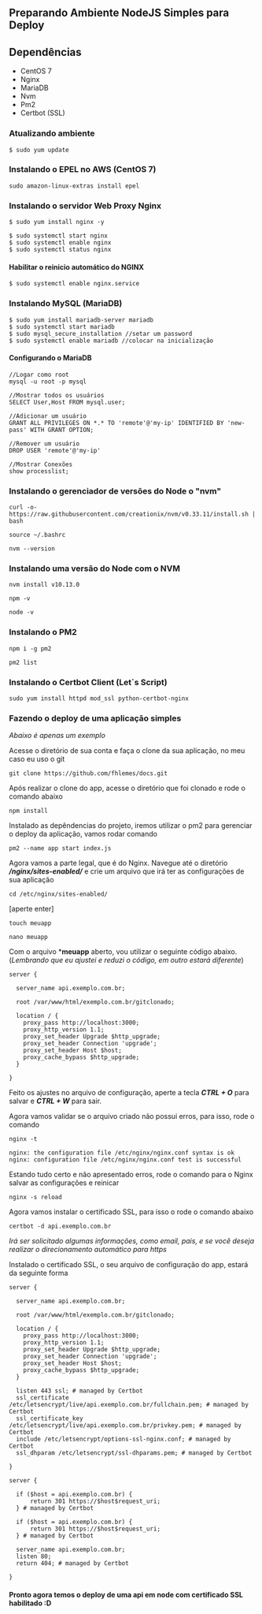 ## Preparando Ambiente NodeJS Simples para Deploy


## Dependências

- CentOS 7
- Nginx
- MariaDB
- Nvm
- Pm2
- Certbot (SSL)
  

### Atualizando ambiente

```
$ sudo yum update

```
### Instalando o EPEL no AWS (CentOS 7)

```
sudo amazon-linux-extras install epel
```

### Instalando o servidor Web Proxy Nginx

```
$ sudo yum install nginx -y
```

```
$ sudo systemctl start nginx
$ sudo systemctl enable nginx
$ sudo systemctl status nginx
```


#### Habilitar o reinicio automático do NGINX

```
$ sudo systemctl enable nginx.service
```

### Instalando MySQL (MariaDB)

```
$ sudo yum install mariadb-server mariadb
$ sudo systemctl start mariadb
$ sudo mysql_secure_installation //setar um password
$ sudo systemctl enable mariadb //colocar na inicialização
```

#### Configurando o MariaDB

```
//Logar como root
mysql -u root -p mysql

//Mostrar todos os usuários
SELECT User,Host FROM mysql.user;

//Adicionar um usuário
GRANT ALL PRIVILEGES ON *.* TO 'remote'@'my-ip' IDENTIFIED BY 'new-pass' WITH GRANT OPTION;

//Remover um usuário
DROP USER 'remote'@'my-ip'

//Mostrar Conexões
show processlist;
```

### Instalando o gerenciador de versões do Node o "nvm"

```
curl -o- https://raw.githubusercontent.com/creationix/nvm/v0.33.11/install.sh | bash
```

```
source ~/.bashrc
```

```
nvm --version
```


### Instalando uma versão do Node com o NVM

```
nvm install v10.13.0
```

```
npm -v
```

```
node -v
```


### Instalando o PM2

```
npm i -g pm2
```

```
pm2 list
```


### Instalando o Certbot Client (Let`s Script)

```
sudo yum install httpd mod_ssl python-certbot-nginx
```

### Fazendo o deploy de uma aplicação simples

*Abaixo é apenas um exemplo*

Acesse o diretório de sua conta e faça o clone da sua aplicação, no meu caso eu uso o git

```
git clone https://github.com/fhlemes/docs.git
```

Após realizar o clone do app, acesse o diretório que foi clonado e rode o comando abaixo

```
npm install
```


Instalado as depêndencias do projeto, iremos utilizar o pm2 para gerenciar o deploy da aplicação, vamos rodar comando

```
pm2 --name app start index.js
```

Agora vamos a parte legal, que é do Nginx. Navegue até o diretório ***/nginx/sites-enabled/*** e crie um arquivo que irá
ter as configurações de sua aplicação

```
cd /etc/nginx/sites-enabled/
``` 
[aperte enter]

```
touch meuapp
```

```
nano meuapp
```

Com o arquivo ***meuapp** aberto, vou utilizar o seguinte código abaixo. (_Lembrando que eu ajustei e reduzi o código, em outro estará diferente_)

```
server {

  server_name api.exemplo.com.br;

  root /var/www/html/exemplo.com.br/gitclonado;

  location / {
    proxy_pass http://localhost:3000;
    proxy_http_version 1.1;
    proxy_set_header Upgrade $http_upgrade;
    proxy_set_header Connection 'upgrade';
    proxy_set_header Host $host;
    proxy_cache_bypass $http_upgrade;
  }

}
```

Feito os ajustes no arquivo de configuração, aperte a tecla ***CTRL + O*** para salvar e ***CTRL + W*** para sair.

Agora vamos validar se o arquivo criado não possui erros, para isso, rode o comando

```
nginx -t

nginx: the configuration file /etc/nginx/nginx.conf syntax is ok
nginx: configuration file /etc/nginx/nginx.conf test is successful 
```

Estando tudo certo e não apresentado erros, rode o comando para o Nginx salvar as configurações e reinicar

```
nginx -s reload
```

Agora vamos instalar o certificado SSL, para isso o rode o comando abaixo

```
certbot -d api.exemplo.com.br
```

_Irá ser solicitado algumas informações, como email, pais, e se você deseja realizar o direcionamento automático para https_

Instalado o certificado SSL, o seu arquivo de configuração do app, estará da seguinte forma

```
server {

  server_name api.exemplo.com.br;

  root /var/www/html/exemplo.com.br/gitclonado;

  location / {
    proxy_pass http://localhost:3000;
    proxy_http_version 1.1;
    proxy_set_header Upgrade $http_upgrade;
    proxy_set_header Connection 'upgrade';
    proxy_set_header Host $host;
    proxy_cache_bypass $http_upgrade;
  }

  listen 443 ssl; # managed by Certbot
  ssl_certificate /etc/letsencrypt/live/api.exemplo.com.br/fullchain.pem; # managed by Certbot
  ssl_certificate_key /etc/letsencrypt/live/api.exemplo.com.br/privkey.pem; # managed by Certbot
  include /etc/letsencrypt/options-ssl-nginx.conf; # managed by Certbot
  ssl_dhparam /etc/letsencrypt/ssl-dhparams.pem; # managed by Certbot

}

server {

  if ($host = api.exemplo.com.br) {
      return 301 https://$host$request_uri;
  } # managed by Certbot

  if ($host = api.exemplo.com.br) {
      return 301 https://$host$request_uri;
  } # managed by Certbot

  server_name api.exemplo.com.br;
  listen 80;
  return 404; # managed by Certbot

}

```

#### Pronto agora temos o deploy de uma api em node com certificado SSL habilitado :D
